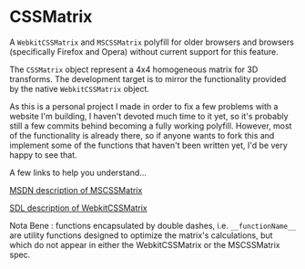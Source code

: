 CSSMatrix
=========

A <code>WebkitCSSMatrix</code> and <code>MSCSSMatrix</code> polyfill for older browsers and browsers (specifically Firefox and Opera) without current support for this feature.

The <code>CSSMatrix</code> object represent a 4x4 homogeneous matrix for 3D transforms. The development target is to mirror the functionality provided by the native <code>WebkitCSSMatrix</code> object.

As this is a personal project I made in order to fix a few problems with a website I'm building, I haven't devoted much time to it yet, so it's probably still a few commits behind becoming a fully working polyfill. However, most of the functionality is already there, so if anyone wants to fork this and implement some of the functions that haven't been written yet, I'd be very happy to see that.


A few links to help you understand...

<a href="http://msdn.microsoft.com/en-us/library/windows/apps/hh453593.aspx">MSDN description of MSCSSMatrix</a>

<a href="https://developer.apple.com/library/safari/documentation/AudioVideo/Reference/WebKitCSSMatrixClassReference/WebKitCSSMatrix/WebKitCSSMatrix.html">SDL description of WebkitCSSMatrix</a> 


Nota Bene : functions encapsulated by double dashes, i.e. <code>\_\_functionName\_\_</code> are utility functions designed to optimize the matrix's calculations, but which do not appear in either the WebkitCSSMatrix or the MSCSSMatrix spec.


